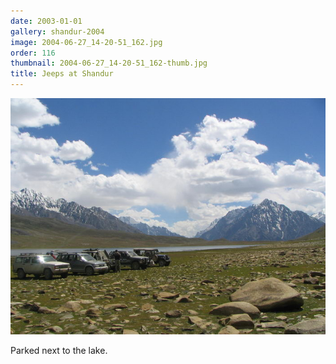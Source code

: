 ```yaml
---
date: 2003-01-01
gallery: shandur-2004
image: 2004-06-27_14-20-51_162.jpg
order: 116
thumbnail: 2004-06-27_14-20-51_162-thumb.jpg
title: Jeeps at Shandur
---
```


![Jeeps at Shandur](./2004-06-27_14-20-51_162.jpg)

Parked next to the lake.